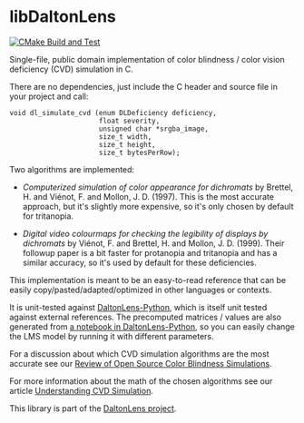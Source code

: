 # libDaltonLens

[![CMake Build and Test](https://github.com/DaltonLens/libDaltonLens/actions/workflows/cmake_build_and_test.yml/badge.svg)](https://github.com/DaltonLens/libDaltonLens/actions/workflows/cmake_build_and_test.yml)

Single-file, public domain implementation of color blindness / color vision
deficiency (CVD) simulation in C.

There are no dependencies, just include the C header and source file in your
project and call:

```
void dl_simulate_cvd (enum DLDeficiency deficiency, 
                      float severity,
                      unsigned char *srgba_image, 
                      size_t width, 
                      size_t height, 
                      size_t bytesPerRow);
```

Two algorithms are implemented:

- _Computerized simulation of color appearance for dichromats_ by Brettel, H.
  and Viénot, F. and Mollon, J. D. (1997). This is the most accurate approach,
  but it's slightly more expensive, so it's only chosen by default for
  tritanopia.

- _Digital video colourmaps for checking the legibility of displays by
  dichromats_ by Viénot, F. and Brettel, H. and Mollon, J. D. (1999). Their
  followup paper is a bit faster for protanopia and tritanopia and has a similar
  accuracy, so it's used by default for these deficiencies.

This implementation is meant to be an easy-to-read reference that can be easily
copy/pasted/adapted/optimized in other languages or contexts. 

It is unit-tested against
[DaltonLens-Python](https://github.com/DaltonLens/DaltonLens-Python), which is
itself unit tested against external references. The precomputed matrices /
values are also generated from [a notebook in
DaltonLens-Python](https://github.com/DaltonLens/DaltonLens-Python/blob/master/research/for-desktop/precomputed_matrices.ipynb),
so you can easily change the LMS model by running it with different parameters.

For a discussion about which CVD simulation algorithms are the most accurate see
our [Review of Open Source Color Blindness
Simulations](https://daltonlens.org/opensource-cvd-simulation/).

For more information about the math of the chosen algorithms see our article
[Understanding CVD
Simulation](https://daltonlens.org/understanding-cvd-simulation/).

This library is part of the [DaltonLens project](https://daltonlens.org).